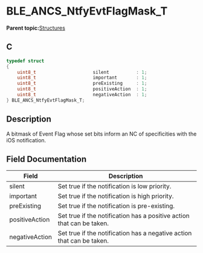 # BLE\_ANCS\_NtfyEvtFlagMask\_T

**Parent topic:**[Structures](GUID-9D4040A1-4922-48F6-BA70-EB4B094F9B91.md)

## C

```c
typedef struct
{
    uint8_t                     silent          : 1;
    uint8_t                     important       : 1;
    uint8_t                     preExisting     : 1;
    uint8_t                     positiveAction  : 1;
    uint8_t                     negativeAction  : 1;
} BLE_ANCS_NtfyEvtFlagMask_T; 
```

## Description

A bitmask of Event Flag whose set bits inform an NC of specificities with the iOS notification.

## Field Documentation

|Field|Description|
|-----|-----------|
|silent|Set true if the notification is low priority.|
|important|Set true if the notification is high priority.|
|preExisting|Set true if the notification is pre-existing.|
|positiveAction|Set true if the notification has a positive action that can be taken.|
|negativeAction|Set true if the notification has a negative action that can be taken.|

